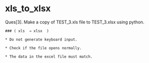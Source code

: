 # xls_to_xlsx

Ques[3]. Make a copy of TEST_3.xls file to TEST_3.xlsx using python. 

	### ( xls  → xlsx  )
	
	* Do not generate keyboard input.
  
	* Check if the file opens normally.
  
	* The data in the excel file must match.
